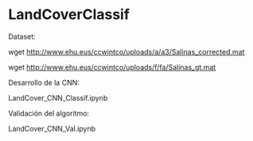 # LandCoverClassif

Dataset:

wget http://www.ehu.eus/ccwintco/uploads/a/a3/Salinas_corrected.mat

wget http://www.ehu.eus/ccwintco/uploads/f/fa/Salinas_gt.mat


Desarrollo de la CNN:

LandCover_CNN_Classif.ipynb

Validación del algoritmo:

LandCover_CNN_Val.ipynb
